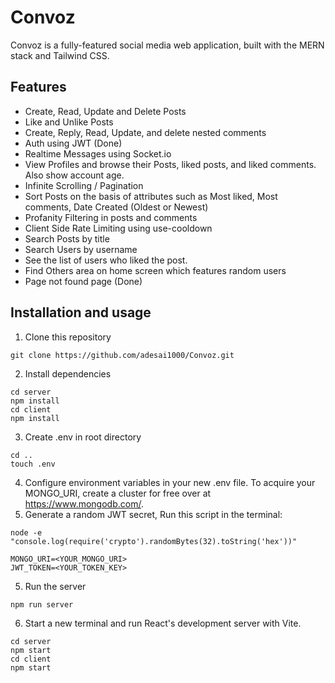 # Convoz
Convoz is a fully-featured social media web application, built with the MERN stack and Tailwind CSS.  

## Features
- Create, Read, Update and Delete Posts
- Like and Unlike Posts
- Create, Reply, Read, Update, and delete nested comments
- Auth using JWT (Done)
- Realtime Messages using Socket.io
- View Profiles and browse their Posts, liked posts, and liked comments. Also show account age.
- Infinite Scrolling / Pagination
- Sort Posts on the basis of attributes such as Most liked, Most comments, Date Created (Oldest or Newest)
- Profanity Filtering in posts and comments
- Client Side Rate Limiting using use-cooldown
- Search Posts by title
- Search Users by username
- See the list of users who liked the post.
- Find Others area on home screen which features random users
- Page not found page (Done)
## Installation and usage
1) Clone this repository  
```
git clone https://github.com/adesai1000/Convoz.git
```
2) Install dependencies  
```
cd server
npm install
cd client
npm install
```
3) Create .env in root directory
```
cd ..
touch .env
```
4) Configure environment variables in your new .env file. To acquire your MONGO_URI, create a cluster for free over at https://www.mongodb.com/.
5) Generate a random JWT secret, Run this script in the terminal:
```
node -e "console.log(require('crypto').randomBytes(32).toString('hex'))"
```
```
MONGO_URI=<YOUR_MONGO_URI> 
JWT_TOKEN=<YOUR_TOKEN_KEY>
```
5) Run the server
```
npm run server
```
6) Start a new terminal and run React's development server with Vite.
```
cd server
npm start
cd client
npm start
```
